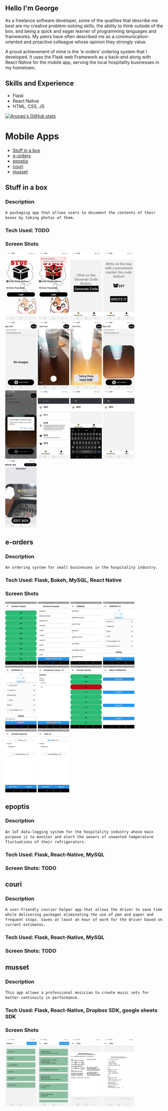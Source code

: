 ## **Hello I'm George**

As a freelance software developer, some of the qualities that describe me best are my creative problem-solving skills, the ability to think outside of the box, and being a quick and eager learner of programming languages and frameworks. My peers have often described me as a communication-oriented and proactive colleague whose opinion they strongly value.

A proud achievement of mine is the 'e-orders' ordering system that I developed. It uses the Flask web Framework as a back-end along with React Native for the mobile app, serving the local hospitality businesses in my hometown. 

## Skills and Experience

- Flask
- React Native
- HTML, CSS, JS

[![Anurag's GitHub stats](https://github-readme-stats.vercel.app/api?username=gpamfilis&count_private=true)](https://github.com/anuraghazra/github-readme-stats)

# Mobile Apps

- [Stuff in a box](#stuff-in-a-box)
- [e-orders](#e-orders)
- [epoptis](#epoptis)
- [couri](#couri)
- [musset](#musset)

## Stuff in a box

### **Description**

    A packaging app that allows users to document the contents of their boxes by taking photos of them.

### **Tech Used: TODO**

### **Screen Shots**

<p float="left">

  <img src="./mobileapps/stuffinabox/screenshots/image1.jpg" width="100" />
  <img src="./mobileapps/stuffinabox/screenshots/image2.jpg" width="100" />
  <img src="./mobileapps/stuffinabox/screenshots/image3.jpg" width="100" />
  <img src="./mobileapps/stuffinabox/screenshots/image4.jpg" width="100" />
  <img src="./mobileapps/stuffinabox/screenshots/image5.jpg" width="100" />
  <img src="./mobileapps/stuffinabox/screenshots/image6.jpg" width="100" />
  <img src="./mobileapps/stuffinabox/screenshots/image7.jpg" width="100" />
  <img src="./mobileapps/stuffinabox/screenshots/image8.jpg" width="100" />
  <img src="./mobileapps/stuffinabox/screenshots/image9.jpg" width="100" />
  <img src="./mobileapps/stuffinabox/screenshots/image10.jpg" width="100" />
  <img src="./mobileapps/stuffinabox/screenshots/image11.jpg" width="100" />
  <img src="./mobileapps/stuffinabox/screenshots/image12.jpg" width="100" />
  <img src="./mobileapps/stuffinabox/screenshots/image13.jpg" width="100" />
</p>

## e-orders

### **Description**

    An ordering system for small businesses in the hospitality industry.

### **Tech Used: Flask, Bokeh, MySQL, React Native**

### **Screen Shots**
<p float="left">

  <img src="./mobileapps/eorders/screenshots/image1.jpg" width="100" />
  <img src="./mobileapps/eorders/screenshots/image2.jpg" width="100" />
  <img src="./mobileapps/eorders/screenshots/image3.jpg" width="100" />
  <img src="./mobileapps/eorders/screenshots/image4.jpg" width="100" />
  <img src="./mobileapps/eorders/screenshots/image5.jpg" width="100" />
  <img src="./mobileapps/eorders/screenshots/image6.jpg" width="100" />
  <img src="./mobileapps/eorders/screenshots/image7.jpg" width="100" />
  <img src="./mobileapps/eorders/screenshots/image8.jpg" width="100" />
  <img src="./mobileapps/eorders/screenshots/image9.jpg" width="100" />
  <img src="./mobileapps/eorders/screenshots/image10.jpg" width="100" />
</p>

## epoptis

### **Description**

    An IoT data-logging system for the hospitality industry whose main purpose is to monitor and alert the owners of unwanted temperature fluctuations of their refrigerators.

### **Tech Used: Flask, React-Native, MySQL**

### **Screen Shots: TODO**

## couri

### **Description**

    A user-friendly courier helper app that allows the driver to save time while delivering packages eliminating the use of pen and paper and frequent stops. Saves at least an hour of work for the driver based on current estimates.

### **Tech Used: Flask, React-Native, MySQL**

### **Screen Shots: TODO**

## musset

### **Description**

    This app allows a professional musician to create music sets for better continuity in performance.

### **Tech Used: Flask, React-Native, Dropbox SDK, google sheets SDK**

### **Screen Shots**

<p float="left">

  <img src="./mobileapps/musset/screenshots/image1.jpg" width="100" />
  <img src="./mobileapps/musset/screenshots/image2.jpg" width="100" />
  <img src="./mobileapps/musset/screenshots/image3.jpg" width="100" />
  <img src="./mobileapps/musset/screenshots/image4.jpg" width="100" />

</p>